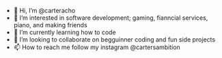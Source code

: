 - 👋 Hi, I’m @carteracho
- 👀 I’m interested in software development; gaming, fianncial services, piano, and making friends
- 🌱 I’m currently learning how to code
- 💞️ I’m looking to collaborate on begguinner coding and fun side projects
- 📫 How to reach me follow my instagram @cartersambition

<!---
carteracho/carteracho is a ✨ special ✨ repository because its `README.md` (this file) appears on your GitHub profile.
You can click the Preview link to take a look at your changes.
--->

